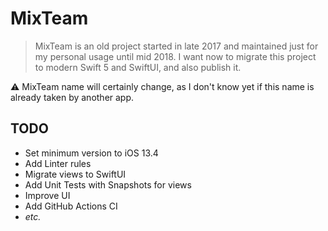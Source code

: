 # MixTeam

>MixTeam is an old project started in late 2017 and maintained just for my personal usage until mid 2018.
>I want now to migrate this project to modern Swift 5 and SwiftUI, and also publish it.

⚠️ MixTeam name will certainly change, as I don't know yet if this name is already taken by another app.

## TODO

* Set minimum version to iOS 13.4
* Add Linter rules
* Migrate views to SwiftUI
* Add Unit Tests with Snapshots for views
* Improve UI
* Add GitHub Actions CI
* *etc.*
